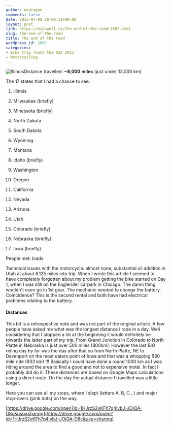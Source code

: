 ```yaml
---
author: mcdragon
comments: false
date: 2013-07-09 20:00:31+00:00
layout: post
link: https://mcdowell.si/the-end-of-the-road-2607.html
slug: the-end-of-the-road
title: The end of the road
wordpress_id: 2607
categories:
- Bike trip round the USA 2013
- Motorcycling
---
```


![Illinois](https://dwlcvfkt1l4wn.cloudfront.net/2013/06/Illinois-1-1024x682.jpg)Distance travelled: **~8,000 miles** (just under 13,000 km)

The 17 states that I had a chance to see:



 	
  1. Illinois

 	
  2. Milwaukee (briefly)

 	
  3. Minessota (briefly)

 	
  4. North Dakota

 	
  5. South Dakota

 	
  6. Wyoming

 	
  7. Montana

 	
  8. Idaho (briefly)

 	
  9. Washington

 	
  10. Oregon

 	
  11. California

 	
  12. Nevada

 	
  13. Arizona

 	
  14. Utah

 	
  15. Colorado (briefly)

 	
  16. Nebraska (briefly)

 	
  17. Iowa (briefly)


People met: loads

Technical issues with the motorcycle: almost none, substantial oil addition in Utah at about 6.125 miles into trip. When I wrote this article I seemed to have completely forgotten about my problem getting the bike started on Day 1, when I was still on the Eaglerider carpark in Chicago. The damn thing wouldn't even go in 1st gear. The mechanic needed to change the battery. Coincidence? This is the second rental and both have had electrical problems relating to the battery.


#### Distances


This bit is a retrospective note and was not part of the original article. A few people have asked me what was the longest distance I rode in a day. Well considering that I stopped a lot at the beginning it would definitely be towards the latter part of my trip. From Grand Junction in Colorado to North Platte in Nebraska is just over 500 miles (800km). However the last BIG riding day by far was the day after that so from North Platte, NE to Davenport on the most eaters point of Iowa and that was a whopping 580 mile ride (933 km) !!!
Basically I could have done a round 1000 km as I was riding around the area to find a good and not to expensive motel. In fact I probably did do it. These distances are based on Google Maps calculations using a direct route. On the day the actual distance I travelled was a little longer.

Here you can see all my stops, where I slept (letters A, B, C...) and major stop-overs (pink dots) on the way.

[https://drive.google.com/open?id=1HJrzS2vKFh7q4ivbJ-JOjQA-D8c&usp=sharing](https://drive.google.com/open?id=1HJrzS2vKFh7q4ivbJ-JOjQA-D8c&usp=sharing)


